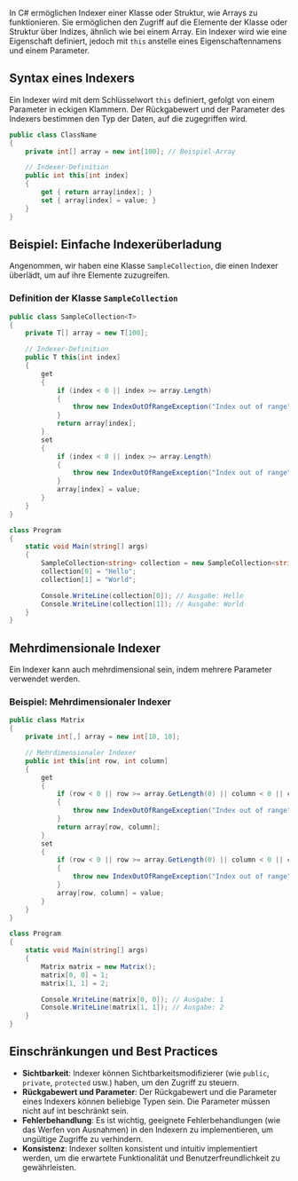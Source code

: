 In C# ermöglichen Indexer einer Klasse oder Struktur, wie Arrays zu funktionieren. Sie ermöglichen den Zugriff auf die Elemente der Klasse oder Struktur über Indizes, ähnlich wie bei einem Array. Ein Indexer wird wie eine Eigenschaft definiert, jedoch mit `this` anstelle eines Eigenschaftennamens und einem Parameter.

## Syntax eines Indexers

Ein Indexer wird mit dem Schlüsselwort `this` definiert, gefolgt von einem Parameter in eckigen Klammern. Der Rückgabewert und der Parameter des Indexers bestimmen den Typ der Daten, auf die zugegriffen wird.

```csharp
public class ClassName
{
    private int[] array = new int[100]; // Beispiel-Array

    // Indexer-Definition
    public int this[int index]
    {
        get { return array[index]; }
        set { array[index] = value; }
    }
}
```

## Beispiel: Einfache Indexerüberladung

Angenommen, wir haben eine Klasse `SampleCollection`, die einen Indexer überlädt, um auf ihre Elemente zuzugreifen.

### Definition der Klasse `SampleCollection`
```csharp
public class SampleCollection<T>
{
    private T[] array = new T[100];

    // Indexer-Definition
    public T this[int index]
    {
        get
        {
            if (index < 0 || index >= array.Length)
            {
                throw new IndexOutOfRangeException("Index out of range");
            }
            return array[index];
        }
        set
        {
            if (index < 0 || index >= array.Length)
            {
                throw new IndexOutOfRangeException("Index out of range");
            }
            array[index] = value;
        }
    }
}

class Program
{
    static void Main(string[] args)
    {
        SampleCollection<string> collection = new SampleCollection<string>();
        collection[0] = "Hello";
        collection[1] = "World";

        Console.WriteLine(collection[0]); // Ausgabe: Hello
        Console.WriteLine(collection[1]); // Ausgabe: World
    }
}
```

## Mehrdimensionale Indexer

Ein Indexer kann auch mehrdimensional sein, indem mehrere Parameter verwendet werden.

### Beispiel: Mehrdimensionaler Indexer
```csharp
public class Matrix
{
    private int[,] array = new int[10, 10];

    // Mehrdimensionaler Indexer
    public int this[int row, int column]
    {
        get
        {
            if (row < 0 || row >= array.GetLength(0) || column < 0 || column >= array.GetLength(1))
            {
                throw new IndexOutOfRangeException("Index out of range");
            }
            return array[row, column];
        }
        set
        {
            if (row < 0 || row >= array.GetLength(0) || column < 0 || column >= array.GetLength(1))
            {
                throw new IndexOutOfRangeException("Index out of range");
            }
            array[row, column] = value;
        }
    }
}

class Program
{
    static void Main(string[] args)
    {
        Matrix matrix = new Matrix();
        matrix[0, 0] = 1;
        matrix[1, 1] = 2;

        Console.WriteLine(matrix[0, 0]); // Ausgabe: 1
        Console.WriteLine(matrix[1, 1]); // Ausgabe: 2
    }
}
```

## Einschränkungen und Best Practices

- **Sichtbarkeit**: Indexer können Sichtbarkeitsmodifizierer (wie `public`, `private`, `protected` usw.) haben, um den Zugriff zu steuern.
- **Rückgabewert und Parameter**: Der Rückgabewert und die Parameter eines Indexers können beliebige Typen sein. Die Parameter müssen nicht auf int beschränkt sein.
- **Fehlerbehandlung**: Es ist wichtig, geeignete Fehlerbehandlungen (wie das Werfen von Ausnahmen) in den Indexern zu implementieren, um ungültige Zugriffe zu verhindern.
- **Konsistenz**: Indexer sollten konsistent und intuitiv implementiert werden, um die erwartete Funktionalität und Benutzerfreundlichkeit zu gewährleisten.